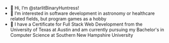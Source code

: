 - 👋 Hi, I’m @starlitBinaryHuntress!
- 👀 I’m interested in software development in astronomy or healthcare related fields, but program games as a hobby
- 🌱 I have a Certificate for Full Stack Web Development from the University of Texas at Austin and am currently pursuing my Bachelor's in Computer Science at Southern New Hampshire University

<!---
manyLizards/manyLizards is a ✨ special ✨ repository because its `README.md` (this file) appears on your GitHub profile.
You can click the Preview link to take a look at your changes.
--->
